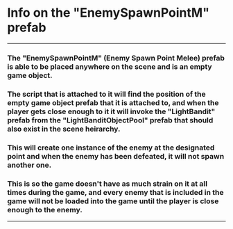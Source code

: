 # Info on the "EnemySpawnPointM" prefab
---

### The "EnemySpawnPointM" (Enemy Spawn Point Melee) prefab is able to be placed anywhere on the scene and is an empty game object.

### The script that is attached to it will find the position of the empty game object prefab that it is attached to, and when the player gets close enough to it it will invoke the "LightBandit" prefab from the "LightBanditObjectPool" prefab that should also exist in the scene heirarchy.

### This will create one instance of the enemy at the designated point and when the enemy has been defeated, it will not spawn another one.

### This is so the game doesn't have as much strain on it at all times during the game, and every enemy that is included in the game will not be loaded into the game until the player is close enough to the enemy.
---